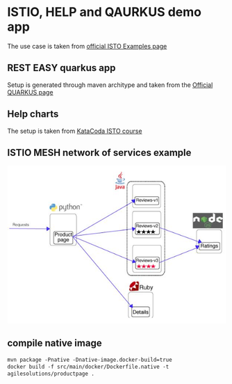 # ISTIO, HELP and QAURKUS demo app
The use case is taken from [official ISTO Examples page](https://istio.io/docs/examples/)
## REST EASY quarkus app
Setup is generated through maven architype and taken from the [Official QUARKUS page](https://quarkus.io/guides/getting-started-guide)
## Help charts 
The setup is taken from [KataCoda ISTO course](https://www.katacoda.com/courses/istio/deploy-istio-on-kubernetes)
## ISTIO MESH network of services example
![Bookinfo](bookinfo.JPG)
## compile native image
```
mvn package -Pnative -Dnative-image.docker-build=true
docker build -f src/main/docker/Dockerfile.native -t agilesolutions/productpage .
```

